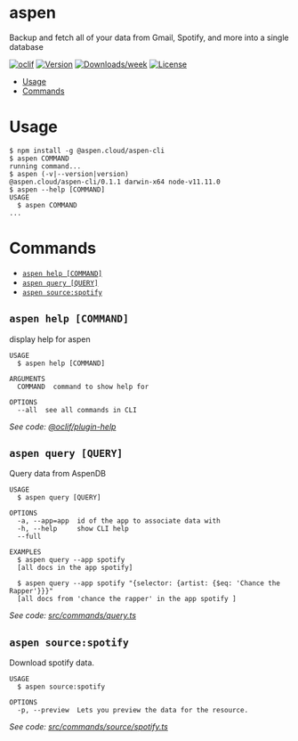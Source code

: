 aspen
=====

Backup and fetch all of your data from Gmail, Spotify, and more into a single database

[![oclif](https://img.shields.io/badge/cli-oclif-brightgreen.svg)](https://oclif.io)
[![Version](https://img.shields.io/npm/v/aspen.svg)](https://npmjs.org/package/aspen)
[![Downloads/week](https://img.shields.io/npm/dw/aspen.svg)](https://npmjs.org/package/aspen)
[![License](https://img.shields.io/npm/l/aspen.svg)](https://github.com/matlin/aspen-cli/blob/master/package.json)

<!-- toc -->
* [Usage](#usage)
* [Commands](#commands)
<!-- tocstop -->
# Usage
<!-- usage -->
```sh-session
$ npm install -g @aspen.cloud/aspen-cli
$ aspen COMMAND
running command...
$ aspen (-v|--version|version)
@aspen.cloud/aspen-cli/0.1.1 darwin-x64 node-v11.11.0
$ aspen --help [COMMAND]
USAGE
  $ aspen COMMAND
...
```
<!-- usagestop -->
# Commands
<!-- commands -->
* [`aspen help [COMMAND]`](#aspen-help-command)
* [`aspen query [QUERY]`](#aspen-query-query)
* [`aspen source:spotify`](#aspen-sourcespotify)

## `aspen help [COMMAND]`

display help for aspen

```
USAGE
  $ aspen help [COMMAND]

ARGUMENTS
  COMMAND  command to show help for

OPTIONS
  --all  see all commands in CLI
```

_See code: [@oclif/plugin-help](https://github.com/oclif/plugin-help/blob/v2.2.3/src/commands/help.ts)_

## `aspen query [QUERY]`

Query data from AspenDB

```
USAGE
  $ aspen query [QUERY]

OPTIONS
  -a, --app=app  id of the app to associate data with
  -h, --help     show CLI help
  --full

EXAMPLES
  $ aspen query --app spotify
  [all docs in the app spotify]

  $ aspen query --app spotify "{selector: {artist: {$eq: 'Chance the Rapper'}}}"
  [all docs from 'chance the rapper' in the app spotify ]
```

_See code: [src/commands/query.ts](https://github.com/aspen-cloud/aspen-cli/blob/v0.1.1/src/commands/query.ts)_

## `aspen source:spotify`

Download spotify data.

```
USAGE
  $ aspen source:spotify

OPTIONS
  -p, --preview  Lets you preview the data for the resource.
```

_See code: [src/commands/source/spotify.ts](https://github.com/aspen-cloud/aspen-cli/blob/v0.1.1/src/commands/source/spotify.ts)_
<!-- commandsstop -->
